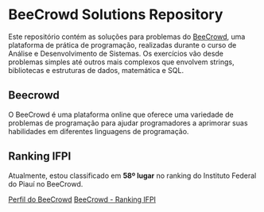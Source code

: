 # BeeCrowd Solutions Repository

Este repositório contém as soluções para problemas do [BeeCrowd](https://www.beecrowd.com.br), uma plataforma de prática de programação, realizadas durante o curso de Análise e Desenvolvimento de Sistemas. Os exercícios vão desde problemas simples até outros mais complexos que envolvem strings, bibliotecas e estruturas de dados, matemática e SQL.

## Beecrowd

O BeeCrowd é uma plataforma online que oferece uma variedade de problemas de programação para ajudar programadores a aprimorar suas habilidades em diferentes linguagens de programação.

## Ranking IFPI

Atualmente, estou classificado em **58º lugar** no ranking do Instituto Federal do Piauí no BeeCrowd.


[Perfil do BeeCrowd](https://judge.beecrowd.com/pt/profile/641083)
[BeeCrowd - Ranking IFPI](https://judge.beecrowd.com/pt/users/university/ifpi-geral?page=2)